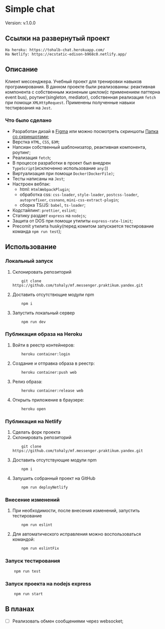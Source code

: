 # Simple chat

Version: v.1.0.0

## Ссылки на развернутый проект

```
На heroku: https://tohalb-chat.herokuapp.com/
На Netlify: https://ecstatic-edison-b968c0.netlify.app/
```

## Описание

Клиент мессенджера. Учебный проект для тренировки навыков програмирования. В данном проекте были реализованны: реактивная компонента с собственным жизненым циклом(с применением паттерна event bus), роутинг(singleton, mediator), собственная реализация `fetch` при помощи `XMLHttpRequest`. Применены полученные навыки тестирвоания на `Jest`. 

### Что было сделано
- Разработан дизай в [Figma](https://www.figma.com/file/6I5ORSR415c6Q0JNxVatUe/Chat-maket?node-id=0%3A1&viewport=25%2C180%2C0.16015595197677612) или можно посмотреть скриншоты [Папка со скриншотами](https://github.com/tohaly/mf.messenger.praktikum.yandex/tree/master/ui);
- Верстка `HTML`, `CSS`, `БЭМ`;
- Напсиан собственный шаблонизатор, реактивная компонента, роутинг;
- Реализация `fetch`;
- В процессе разработки в проект был внедрен `TypeScript`(исключенно использование `any`:))
- Виртуализация при помощи `Docker(DockerFile)`;
- Тесты написаны на `Jest`;
- Настроен вебпак:
    - html: `HtmlWebpackPlugin`;
    - обработка css: `css-loader`, `style-loader`, `postcss-loader`, `autoprefixer`, `cssnano`, `mini-css-extract-plugin`;
    - сборка TS/JS: `babel`, `ts-loader`;
- Кодстайлинг: `prettier`, `eslint`;
- Статику раздает `express` на `nodejs`;
- Защита от DOS при помощи утилиты `express-rate-limit`;
- Precomit утилита husky(перед комитом запускается тестирование команда `npm run test`);

## Использование
### Локальный запуск
1. Склонировать репозиторий
    ```
        git clone https://github.com/tohaly/mf.messenger.praktikum.yandex.git
    ```
2. Доставить отсутствющие модули npm
    ```
        npm i
    ```
3. Запустить локальный сервер
    ```
        npm run dev
    ```

### Публикация образа на Heroku

1. Войти в реестр контейнеров:
    ```
        heroku container:login
    ```
2. Создание и отправка образа в реестр:
    ```
        heroku container:push web
    ```
3. Релиз образа:
    ```
        heroku container:release web
    ```
4. Открыть приложение в браузере:
    ```
        heroku open
    ```
### Публикация на Netlify
1. Сделать форк проекта
2. Склонировать репозиторий
    ```
        git clone https://github.com/tohaly/mf.messenger.praktikum.yandex.git
    ```
3. Доставить отсутствующие модули npm
    ```
        npm i
    ```
4. Запушить собранный проект на GitHub
    ```
        npm run deployNetlify
    ```

### Внесение изменений
1. При необходимости, после внесения изменений, запустить тестирование
    ```
        npm run eslint
    ```
2. Для автоматического исправления можно воспользоваться командой:
    ```
        npm run eslintFix
    ```
### Запуск тестирования 
        npm run test

### Запуск проекта на nodejs express
        npm run start

## В планах
- [ ] Реализовать обмен сообщениями через websocket;
